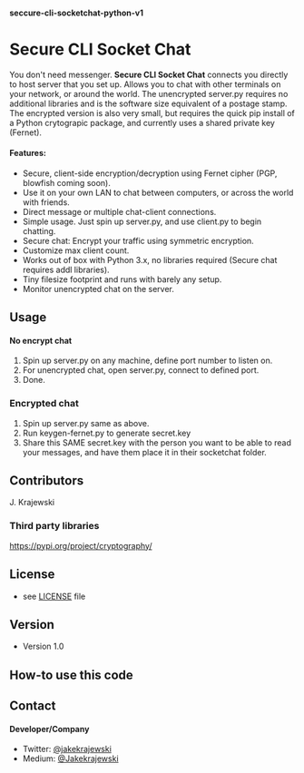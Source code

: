#### seccure-cli-socketchat-python-v1
Secure CLI Socket Chat
======
You don't need messenger. **Secure CLI Socket Chat** connects you directly to host server that you set up. Allows you to chat with other terminals on your network, or around the world. The unencrypted server.py requires no additional libraries and is the software size equivalent of a postage stamp. The encrypted version is also very small, but requires the quick pip install of a Python crytograpic package, and currently uses a shared private key (Fernet).

#### Features:
* Secure, client-side encryption/decryption using Fernet cipher (PGP, blowfish coming soon).
* Use it on your own LAN to chat between computers, or across the world with friends.
* Direct message or multiple chat-client connections.
* Simple usage. Just spin up server.py, and use client.py to begin chatting. 
* Secure chat: Encrypt your traffic using symmetric encryption.
* Customize max client count.
* Works out of box with Python 3.x, no libraries required (Secure chat requires addl libraries).
* Tiny filesize footprint and runs with barely any setup.
* Monitor unencrypted chat on the server. 

## Usage

#### No encrypt chat
1. Spin up server.py on any machine, define port number to listen on. 
2. For unencrypted chat, open server.py, connect to defined port.
3. Done.

### Encrypted chat
1. Spin up server.py same as above. 
2. Run keygen-fernet.py to generate secret.key
3. Share this SAME secret.key with the person you want to be able to read your messages, and have them place it in their socketchat folder. 

## Contributors
J. Krajewski

### Third party libraries
https://pypi.org/project/cryptography/

## License 
* see [LICENSE](https://github.com/username/sw-name/blob/master/LICENSE.md) file

## Version 
* Version 1.0

## How-to use this code

## Contact
#### Developer/Company

* Twitter: [@jakekrajewski](https://twitter.com/jakekrajewski "@jakekrajewski")
* Medium: [@Jakekrajewski](https://medium.com/@Jakekrajewski)
